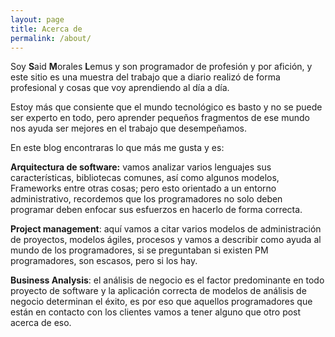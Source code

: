 ```yaml
---
layout: page
title: Acerca de
permalink: /about/
---
```



Soy **S**aid **M**orales **L**emus y son programador de profesión y por afición, y este sitio es una muestra del trabajo que a diario realizó de forma profesional y cosas que voy aprendiendo al día a día.

Estoy más que consiente que el mundo tecnológico es basto y no se puede ser experto en todo, pero aprender pequeños fragmentos de ese mundo nos ayuda ser mejores en el trabajo que desempeñamos.

En este blog encontraras lo que más me gusta y es:

<strong>Arquitectura de software:</strong> vamos analizar varios lenguajes sus características, bibliotecas comunes, así como algunos modelos, Frameworks entre otras cosas; pero esto orientado a un entorno administrativo, recordemos que los programadores no solo deben programar deben enfocar sus esfuerzos en hacerlo de forma correcta.

<strong>Project management</strong>: aquí vamos a citar varios modelos de administración de proyectos, modelos ágiles, procesos y vamos a describir como ayuda al mundo de los programadores, si se preguntaban si existen PM programadores, son escasos, pero si los hay.

<strong>Business Analysis</strong>: el análisis de negocio es el factor predominante en todo proyecto de software y la aplicación correcta de modelos de análisis de negocio determinan el éxito, es por eso que aquellos programadores que están en contacto con los clientes vamos a tener alguno que otro post acerca de eso.



